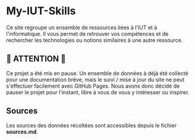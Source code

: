 # My-IUT-Skills

Ce site regroupe un ensemble de ressources liées à l'IUT et à l'informatique. Il vous permet de retrouver vos compétences et de rechercher les technologies ou notions similaires à une autre ressource.

## 📢 ATTENTION 📢

Ce projet a été mis en pause.
Un ensemble de données à déjà été collecté pour une documentation brève, mais le suivi / mise à jour du site ne peut s'effectuer facilement avec GitHub Pages.
Nous avons donc décidé de pauser le projet pour l'instant, libre à vous de vous y intéresser ou inspirer.

## Sources

Les sources des données récoltées sont accessibles depuis le fichier **sources.md**.
